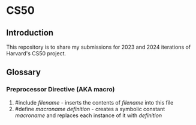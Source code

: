 # CS50
## Introduction
This repository is to share my submissions for 2023 and 2024 iterations of Harvard's CS50 project.

## Glossary
### Preprocessor Directive (AKA macro)
1. #include _filename_ - inserts the contents of _filename_ into this file
2. #define _macroname_ _definition_ - creates a symbolic constant _macroname_ and replaces each instance of it with _definition_


